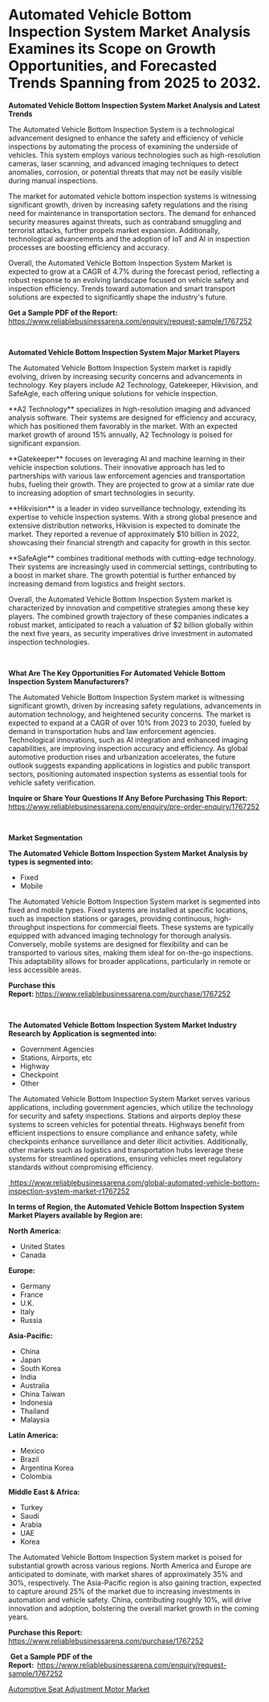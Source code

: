 <p><h1>Automated Vehicle Bottom Inspection System Market Analysis Examines its Scope on Growth Opportunities, and Forecasted Trends Spanning from 2025 to 2032.</h1></p><p><strong>Automated Vehicle Bottom Inspection System Market Analysis and Latest Trends</strong></p>
<p><p>The Automated Vehicle Bottom Inspection System is a technological advancement designed to enhance the safety and efficiency of vehicle inspections by automating the process of examining the underside of vehicles. This system employs various technologies such as high-resolution cameras, laser scanning, and advanced imaging techniques to detect anomalies, corrosion, or potential threats that may not be easily visible during manual inspections. </p><p>The market for automated vehicle bottom inspection systems is witnessing significant growth, driven by increasing safety regulations and the rising need for maintenance in transportation sectors. The demand for enhanced security measures against threats, such as contraband smuggling and terrorist attacks, further propels market expansion. Additionally, technological advancements and the adoption of IoT and AI in inspection processes are boosting efficiency and accuracy. </p><p>Overall, the Automated Vehicle Bottom Inspection System Market is expected to grow at a CAGR of 4.7% during the forecast period, reflecting a robust response to an evolving landscape focused on vehicle safety and inspection efficiency. Trends toward automation and smart transport solutions are expected to significantly shape the industry's future.</p></p>
<p><strong>Get a Sample PDF of the Report:&nbsp;</strong> <a href="https://www.reliablebusinessarena.com/enquiry/request-sample/1767252?utm_campaign=2185&utm_medium=2&utm_source=Github&utm_content=ia&utm_term=31032025&utm_id=automated-vehicle-bottom-inspection-system">https://www.reliablebusinessarena.com/enquiry/request-sample/1767252</a></p>
<p>&nbsp;</p>
<p><strong>Automated Vehicle Bottom Inspection System Major Market Players</strong></p>
<p><p>The Automated Vehicle Bottom Inspection System market is rapidly evolving, driven by increasing security concerns and advancements in technology. Key players include A2 Technology, Gatekeeper, Hikvision, and SafeAgle, each offering unique solutions for vehicle inspection.</p><p>**A2 Technology** specializes in high-resolution imaging and advanced analysis software. Their systems are designed for efficiency and accuracy, which has positioned them favorably in the market. With an expected market growth of around 15% annually, A2 Technology is poised for significant expansion.</p><p>**Gatekeeper** focuses on leveraging AI and machine learning in their vehicle inspection solutions. Their innovative approach has led to partnerships with various law enforcement agencies and transportation hubs, fueling their growth. They are projected to grow at a similar rate due to increasing adoption of smart technologies in security.</p><p>**Hikvision** is a leader in video surveillance technology, extending its expertise to vehicle inspection systems. With a strong global presence and extensive distribution networks, Hikvision is expected to dominate the market. They reported a revenue of approximately $10 billion in 2022, showcasing their financial strength and capacity for growth in this sector.</p><p>**SafeAgle** combines traditional methods with cutting-edge technology. Their systems are increasingly used in commercial settings, contributing to a boost in market share. The growth potential is further enhanced by increasing demand from logistics and freight sectors.</p><p>Overall, the Automated Vehicle Bottom Inspection System market is characterized by innovation and competitive strategies among these key players. The combined growth trajectory of these companies indicates a robust market, anticipated to reach a valuation of $2 billion globally within the next five years, as security imperatives drive investment in automated inspection technologies.</p></p>
<p>&nbsp;</p>
<p><strong>What Are The Key Opportunities For Automated Vehicle Bottom Inspection System Manufacturers?</strong></p>
<p><p>The Automated Vehicle Bottom Inspection System market is witnessing significant growth, driven by increasing safety regulations, advancements in automation technology, and heightened security concerns. The market is expected to expand at a CAGR of over 10% from 2023 to 2030, fueled by demand in transportation hubs and law enforcement agencies. Technological innovations, such as AI integration and enhanced imaging capabilities, are improving inspection accuracy and efficiency. As global automotive production rises and urbanization accelerates, the future outlook suggests expanding applications in logistics and public transport sectors, positioning automated inspection systems as essential tools for vehicle safety verification.</p></p>
<p><strong>Inquire or Share Your Questions If Any Before Purchasing This Report:</strong> <a href="https://www.reliablebusinessarena.com/enquiry/pre-order-enquiry/1767252?utm_campaign=2185&utm_medium=2&utm_source=Github&utm_content=ia&utm_term=31032025&utm_id=automated-vehicle-bottom-inspection-system">https://www.reliablebusinessarena.com/enquiry/pre-order-enquiry/1767252</a></p>
<p>&nbsp;</p>
<p><strong>Market Segmentation</strong></p>
<p><strong>The Automated Vehicle Bottom Inspection System Market Analysis by types is segmented into:</strong></p>
<p><ul><li>Fixed</li><li>Mobile</li></ul></p>
<p><p>The Automated Vehicle Bottom Inspection System market is segmented into fixed and mobile types. Fixed systems are installed at specific locations, such as inspection stations or garages, providing continuous, high-throughput inspections for commercial fleets. These systems are typically equipped with advanced imaging technology for thorough analysis. Conversely, mobile systems are designed for flexibility and can be transported to various sites, making them ideal for on-the-go inspections. This adaptability allows for broader applications, particularly in remote or less accessible areas.</p></p>
<p><strong>Purchase this Report:&nbsp;</strong><a href="https://www.reliablebusinessarena.com/purchase/1767252?utm_campaign=2185&utm_medium=2&utm_source=Github&utm_content=ia&utm_term=31032025&utm_id=automated-vehicle-bottom-inspection-system">https://www.reliablebusinessarena.com/purchase/1767252</a></p>
<p>&nbsp;</p>
<p><strong>The Automated Vehicle Bottom Inspection System Market Industry Research by Application is segmented into:</strong></p>
<p><ul><li>Government Agencies</li><li>Stations, Airports, etc</li><li>Highway</li><li>Checkpoint</li><li>Other</li></ul></p>
<p><p>The Automated Vehicle Bottom Inspection System Market serves various applications, including government agencies, which utilize the technology for security and safety inspections. Stations and airports deploy these systems to screen vehicles for potential threats. Highways benefit from efficient inspections to ensure compliance and enhance safety, while checkpoints enhance surveillance and deter illicit activities. Additionally, other markets such as logistics and transportation hubs leverage these systems for streamlined operations, ensuring vehicles meet regulatory standards without compromising efficiency.</p></p>
<p><a href="https://www.reliablebusinessarena.com/global-automated-vehicle-bottom-inspection-system-market-r1767252?utm_campaign=2185&utm_medium=2&utm_source=Github&utm_content=ia&utm_term=31032025&utm_id=automated-vehicle-bottom-inspection-system">&nbsp;https://www.reliablebusinessarena.com/global-automated-vehicle-bottom-inspection-system-market-r1767252</a></p>
<p><strong>In terms of Region, the Automated Vehicle Bottom Inspection System Market Players available by Region are:</strong></p>
<p>
    <p> <strong> North America: </strong>
        <ul>
            <li>United States</li>
            <li>Canada</li>
        </ul>
        </p> 
    <p> <strong> Europe: </strong>
        <ul>
            <li>Germany</li>
            <li>France</li>
            <li>U.K.</li>
            <li>Italy</li>
            <li>Russia</li>
        </ul>
        </p> 
    <p> <strong> Asia-Pacific: </strong>
        <ul>
            <li>China</li>
            <li>Japan</li>
            <li>South Korea</li>
            <li>India</li>
            <li>Australia</li>
            <li>China Taiwan</li>
            <li>Indonesia</li>
            <li>Thailand</li>
            <li>Malaysia</li>
        </ul>
        </p> 
    <p> <strong> Latin America: </strong>
        <ul>
            <li>Mexico</li>
            <li>Brazil</li>
            <li>Argentina Korea</li>
            <li>Colombia</li>
        </ul>
        </p> 
    <p> <strong> Middle East & Africa: </strong>
        <ul>
            <li>Turkey</li>
            <li>Saudi</li>
            <li>Arabia</li>
            <li>UAE</li>
            <li>Korea</li>
        </ul>
    </p>
    </p>
<p><p>The Automated Vehicle Bottom Inspection System market is poised for substantial growth across various regions. North America and Europe are anticipated to dominate, with market shares of approximately 35% and 30%, respectively. The Asia-Pacific region is also gaining traction, expected to capture around 25% of the market due to increasing investments in automation and vehicle safety. China, contributing roughly 10%, will drive innovation and adoption, bolstering the overall market growth in the coming years.</p></p>
<p><strong>Purchase this Report: </strong><a href="https://www.reliablebusinessarena.com/purchase/1767252?utm_campaign=2185&utm_medium=2&utm_source=Github&utm_content=ia&utm_term=31032025&utm_id=automated-vehicle-bottom-inspection-system">https://www.reliablebusinessarena.com/purchase/1767252</a></p>
<p>&nbsp;<strong>Get a Sample PDF of the Report:&nbsp;&nbsp;</strong><a href="https://www.reliablebusinessarena.com/enquiry/request-sample/1767252?utm_campaign=2185&utm_medium=2&utm_source=Github&utm_content=ia&utm_term=31032025&utm_id=automated-vehicle-bottom-inspection-system">https://www.reliablebusinessarena.com/enquiry/request-sample/1767252</a></p>
<p><strong></strong></p>
<p><p><a href="https://github.com/luckyshygirl/Market-Research-Report-List-7/blob/main/automotive-seat-adjustment-motor-market.md?utm_campaign=2185&utm_medium=2&utm_source=Github&utm_content=ia&utm_term=31032025&utm_id=automated-vehicle-bottom-inspection-system">Automotive Seat Adjustment Motor Market</a></p></p>
